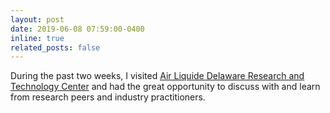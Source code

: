 ```yaml
---
layout: post
date: 2019-06-08 07:59:00-0400
inline: true
related_posts: false
---
```


During the past two weeks, I visited [Air Liquide Delaware Research and Technology Center](https://www.airliquide.com/group/research-development) and had the great opportunity to discuss with and learn from research peers and industry practitioners.